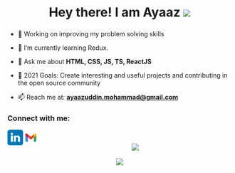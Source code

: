 <h1 align="center">Hey there! I am Ayaaz <img src="https://raw.githubusercontent.com/aemmadi/aemmadi/master/wave.gif" width="30px"/> </h1>
<h3 align="center"></h3>




- 🔭 Working on improving my problem solving skills

- 🌱 I’m currently learning Redux.

- 💬 Ask me about **HTML, CSS, JS, TS, ReactJS**

- 🥅 2021 Goals: Create interesting and useful projects and contributing in the open source community

- 📫 Reach me at: **ayaazuddin.mohammad@gmail.com**

### Connect with me:

[<img align="left" alt="Mohammad Ayaazuddin | LinkedIn" width="35px" src="https://github.com/edent/SuperTinyIcons/blob/master/images/svg/linkedin.svg" />](https://www.linkedin.com/in/ayaazuddin-mohammad-2750311b3//)
[<img align="left" alt="Mohammad Ayaazuddin| Gmail" width="35px" src="https://github.com/edent/SuperTinyIcons/blob/master/images/svg/gmail.svg" />](mailto:ayaazuddin.mohammad@gmail.com)
<br/>


<p align="center"><img src="https://github-readme-stats.vercel.app/api?username=ayaazuddin&&show_icons=true&hide_border=false&title_color=ffffff&text_color=daf7dc&icon_color=bb2acf&bg_color=191919"></p>

<p align="center"><img src="https://github-readme-stats.vercel.app/api/top-langs/?username=ayaazuddin&layout=compact&hide_border=false&title_color=ffffff&text_color=daf7dc&icon_color=bb2acf&bg_color=191919">
